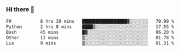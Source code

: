 ### Hi there 👋

<!--
**gustavkrist/gustavkrist** is a ✨ _special_ ✨ repository because its `README.md` (this file) appears on your GitHub profile.

Here are some ideas to get you started:

- 🔭 I’m currently working on ...
- 🌱 I’m currently learning ...
- 👯 I’m looking to collaborate on ...
- 🤔 I’m looking for help with ...
- 💬 Ask me about ...
- 📫 How to reach me: ...
- 😄 Pronouns: ...
- ⚡ Fun fact: ...
-->

<!--START_SECTION:waka-->

```txt
F#           8 hrs 39 mins   █████████████████▓░░░░░░░   70.99 %
Python       2 hrs 8 mins    ████▒░░░░░░░░░░░░░░░░░░░░   17.55 %
Bash         45 mins         █▓░░░░░░░░░░░░░░░░░░░░░░░   06.20 %
Other        13 mins         ▒░░░░░░░░░░░░░░░░░░░░░░░░   01.78 %
Lua          9 mins          ▒░░░░░░░░░░░░░░░░░░░░░░░░   01.31 %
```

<!--END_SECTION:waka-->
